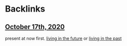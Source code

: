 
# Backlinks
## [October 17th, 2020](<October 17th, 2020.md>)
present at now first. [living in the future](<living in the future.md>) or [living in the past](<living in the past.md>)

